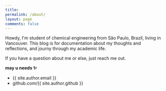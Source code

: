 ```yaml
---
title: 
permalink: /about/
layout: page
comments: false
---
```


Howdy, I'm student of chemical engineering from São Paulo, Brazil, living in Vancouver. This blog is for documentation about my thoughts and reflections, and journy through my academic life.

If you have a question about me or else, just reach me out.

**may u needs ✨**

- {{ site.author.email }}
- github.com/{{ site.author.github }}
